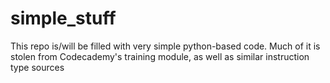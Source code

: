 # simple_stuff

This repo is/will be filled with very simple python-based code. Much of it is stolen from Codecademy's training module, as well as similar instruction type sources
